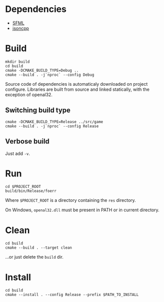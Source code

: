 # Dependencies

* [SFML](https://www.sfml-dev.org)
* [jsoncpp](https://github.com/open-source-parsers/jsoncpp)

# Build
```
mkdir build
cd build
cmake -DCMAKE_BUILD_TYPE=Debug ..
cmake --build . -j`nproc` --config Debug
```

Source code of dependencies is automaticaly downloaded on project configure. Libraries are built from source and linked statically, with the exception of openal32.

## Switching build type
```
cmake -DCMAKE_BUILD_TYPE=Release ../src/game
cmake --build . -j`nproc` --config Release
```

## Verbose build
Just add `-v`.

# Run
```
cd $PROJECT_ROOT
build/bin/Release/foerr
```
Where `$PROJECT_ROOT` is a directory containing the `res` directory.

On Windows, `openal32.dll` must be present in PATH or in current directory.

# Clean
```
cd build
cmake --build . --target clean
```

...or just delete the `build` dir.

# Install
```
cd build
cmake --install . --config Release --prefix $PATH_TO_INSTALL
```
